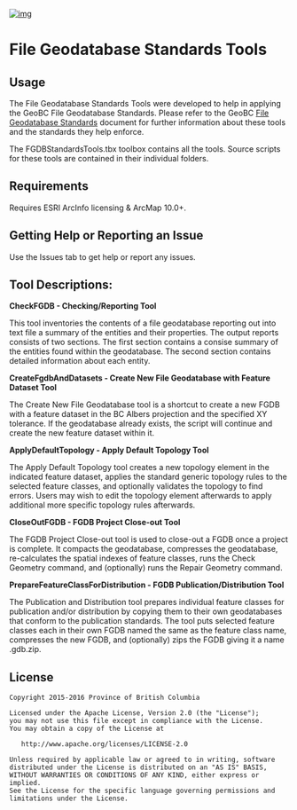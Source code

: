 [![img](https://img.shields.io/badge/Lifecycle-Dormant-ff7f2a)](https://github.com/bcgov/repomountie/blob/master/doc/lifecycle-badges.md)

# File Geodatabase Standards Tools

## Usage
The File Geodatabase Standards Tools were developed to help in applying the 
GeoBC File Geodatabase Standards.  Please refer to the GeoBC [File Geodatabase Standards](https://www2.gov.bc.ca/assets/gov/data/geographic/bcgw/file_geodatabase_standards.pdf) 
document for further information about these tools and the standards they help enforce.

The FGDBStandardsTools.tbx toolbox contains all the tools.  Source scripts for these tools 
are contained in their individual folders.

## Requirements
Requires ESRI ArcInfo licensing & ArcMap 10.0+.

## Getting Help or Reporting an Issue
Use the Issues tab to get help or report any issues.

## Tool Descriptions:
**CheckFGDB - Checking/Reporting Tool**

This tool inventories the contents of a file geodatabase  reporting out into text 
file a summary of the entities and their properties.  The output reports consists 
of two sections.  The first section contains a consise summary of the entities 
found within the geodatabase.  The second section contains detailed information 
about each entity.

**CreateFgdbAndDatasets - Create New File Geodatabase with Feature Dataset Tool**

The Create New File Geodatabase tool is a shortcut to create a new FGDB with a 
feature dataset in the BC Albers projection and the specified XY tolerance.  If 
the geodatabase already exists, the script will continue and create the new feature 
dataset within it.

**ApplyDefaultTopology - Apply Default Topology Tool**

The Apply Default Topology tool creates a new topology element in the indicated 
feature dataset, applies the standard generic topology rules to the selected 
feature classes, and optionally validates the topology to find errors.
Users may wish to edit the topology element afterwards to apply additional more 
specific topology rules afterwards.

**CloseOutFGDB - FGDB Project Close-out Tool**

The FGDB Project Close-out tool is used to close-out a FGDB once a project is 
complete.  It compacts the geodatabase, compresses the geodatabase, re-calculates 
the spatial indexes of feature classes, runs the Check Geometry command, 
and (optionally) runs the Repair Geometry command.

**PrepareFeatureClassForDistribution - FGDB Publication/Distribution Tool**

The Publication and Distribution tool prepares individual feature classes for 
publication and/or distribution by copying them to their own geodatabases that 
conform to the publication standards.  The tool puts selected feature classes each 
in their own FGDB named the same as the feature class name, compresses the new 
FGDB, and (optionally) zips the FGDB giving it a name <FGDB name>.gdb.zip. 


## License
    Copyright 2015-2016 Province of British Columbia

    Licensed under the Apache License, Version 2.0 (the "License");
    you may not use this file except in compliance with the License.
    You may obtain a copy of the License at 

       http://www.apache.org/licenses/LICENSE-2.0

    Unless required by applicable law or agreed to in writing, software
    distributed under the License is distributed on an "AS IS" BASIS,
    WITHOUT WARRANTIES OR CONDITIONS OF ANY KIND, either express or implied.
    See the License for the specific language governing permissions and
    limitations under the License.
